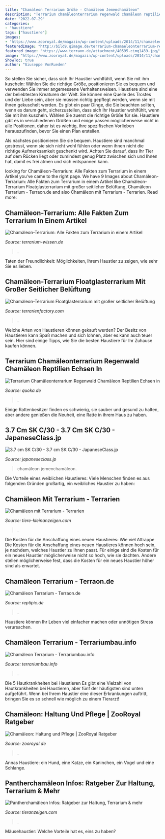 ```yaml
---
title: "Chamäleon Terrarium Größe - Chamäleon Jemenchamäleon"
description: "Terrarium chamäleonterrarium regenwald chamäleon reptilien echsen in"
date: "2022-07-29"
categories:
- "haustiere"
tags: ["haustiere"]
images:
- "https://www.zooroyal.de/magazin/wp-content/uploads/2014/11/chamaeleon-haltung-760x560.jpg"
featuredImage: "http://bild9.qimage.de/terrarium-chamaeleonterrarium-regenwald-foto-bild-108438689.jpg"
featured_image: "https://www.terraon.de/attachment/40595-cimg1439-jpg/"
image: "https://www.zooroyal.de/magazin/wp-content/uploads/2014/11/chamaeleon-haltung-760x560.jpg"
ShowToc: true
author: "Giuseppe VonRueden"
---
```



So stellen Sie sicher, dass sich Ihr Haustier wohlfühlt, wenn Sie mit ihm kuscheln: Wählen Sie die richtige Größe, positionieren Sie es bequem und verwenden Sie immer angemessene Verhaltensweisen.
Haustiere sind eine der beliebtesten Kreaturen der Welt. Sie können eine Quelle des Trostes und der Liebe sein, aber sie müssen richtig gepflegt werden, wenn sie mit ihnen gekuschelt werden.
Es gibt ein paar Dinge, die Sie beachten sollten, wenn es darum geht, sicherzustellen, dass sich Ihr Haustier wohlfühlt, wenn Sie mit ihm kuscheln. Wählen Sie zuerst die richtige Größe für sie. Haustiere gibt es in verschiedenen Größen und einige passen möglicherweise nicht in alle Positionen, daher ist es wichtig, ihre spezifischen Vorlieben herauszufinden, bevor Sie einen Plan erstellen.

Als nächstes positionieren Sie sie bequem. Haustiere sind manchmal gestresst, wenn sie sich nicht wohl fühlen oder wenn ihnen nicht die richtige Aufmerksamkeit geschenkt wird. Achten Sie darauf, dass Ihr Tier auf dem Rücken liegt oder zumindest genug Platz zwischen sich und Ihnen hat, damit es frei atmen und sich entspannen kann.

	

		
looking for Chamäleon-Terrarium: Alle Fakten zum Terrarium in einem Artikel you've came to the right page. We have 9 Images about Chamäleon-Terrarium: Alle Fakten zum Terrarium in einem Artikel like Chamäleon-Terrarium Floatglasterrarium mit großer seitlicher Belüftung, Chamäleon Terrarium - Terraon.de and also Chamäleon mit Terrarium - Terrarien. Read more:
		
    
## Chamäleon-Terrarium: Alle Fakten Zum Terrarium In Einem Artikel

<img loading=lazy src="https://www.terrarium-wissen.de/wp-content/uploads/2013/07/parsons-chamleon.jpg" onerror="this.onerror=null;this.src='https://tse3.mm.bing.net/th?id=OIP.ajd0TWyha4ycEDDHWxWJ-AHaFX&amp;pid=15.1';" alt="Chamäleon-Terrarium: Alle Fakten zum Terrarium in einem Artikel">

_Source: terrarium-wissen.de_

>. 

	

Taten der Freundlichkeit: Möglichkeiten, Ihrem Haustier zu zeigen, wie sehr Sie es lieben.

    
## Chamäleon-Terrarium Floatglasterrarium Mit Großer Seitlicher Belüftung

<img loading=lazy src="https://www.terrarienfactory.com/49-thickbox_default/chamaeleon-terrarium.jpg" onerror="this.onerror=null;this.src='https://tse2.mm.bing.net/th?id=OIP.jRpLA5OQDtPoMR86Ff6FowHaF7&amp;pid=15.1';" alt="Chamäleon-Terrarium Floatglasterrarium mit großer seitlicher Belüftung">

_Source: terrarienfactory.com_

>. 

	

Welche Arten von Haustieren können gekauft werden?
Der Besitz von Haustieren kann Spaß machen und sich lohnen, aber es kann auch teuer sein. Hier sind einige Tipps, wie Sie die besten Haustiere für Ihr Zuhause kaufen können.

    
## Terrarium Chamäleonterrarium Regenwald Chamäleon Reptilien Echsen In

<img loading=lazy src="http://bild9.qimage.de/terrarium-chamaeleonterrarium-regenwald-foto-bild-108438689.jpg" onerror="this.onerror=null;this.src='https://tse4.mm.bing.net/th?id=OIP.0DR-R59AzQPDAtHQ-ngjagHaFj&amp;pid=15.1';" alt="Terrarium Chamäleonterrarium Regenwald Chamäleon Reptilien Echsen in">

_Source: quoka.de_

>. 

	

Einige Rattenbesitzer finden es schwierig, sie sauber und gesund zu halten, aber andere genießen die Neuheit, eine Ratte in ihrem Haus zu haben.

    
## 3.7 Cm SK C/30 - 3.7 Cm SK C/30 - JapaneseClass.jp

<img loading=lazy src="https://www.terraon.de/attachment/40595-cimg1439-jpg/" onerror="this.onerror=null;this.src='https://tse3.mm.bing.net/th?id=OIP.LP-oji5CAiWC9FNPQ6bLoQHaJ4&amp;pid=15.1';" alt="3.7 cm SK C/30 - 3.7 cm SK C/30 - JapaneseClass.jp">

_Source: japaneseclass.jp_

>chamäleon jemenchamäleon. 

	

Die Vorteile eines weiblichen Haustieres: Viele Menschen finden es aus folgenden Gründen großartig, ein weibliches Haustier zu haben:

    
## Chamäleon Mit Terrarium - Terrarien

<img loading=lazy src="https://www.tiere-kleinanzeigen.com/export/7f60940f46eeb7326cda8a11bd99a.jpg" onerror="this.onerror=null;this.src='https://tse3.mm.bing.net/th?id=OIP.DI_TJ5dU0p3s7m-BTJ3ZIAHaFj&amp;pid=15.1';" alt="Chamäleon mit Terrarium - Terrarien">

_Source: tiere-kleinanzeigen.com_

>. 

	

Die Kosten für die Anschaffung eines neuen Haustieres: Wie viel
Attrappe
Die Kosten für die Anschaffung eines neuen Haustieres können hoch sein, je nachdem, welches Haustier zu Ihnen passt. Für einige sind die Kosten für ein neues Haustier möglicherweise nicht so hoch, wie sie dachten. Andere stellen möglicherweise fest, dass die Kosten für ein neues Haustier höher sind als erwartet.

    
## Chamäleon Terrarium - Terraon.de

<img loading=lazy src="https://www.terraon.de/gallery/userImages/37/1080-37391a0c.jpg" onerror="this.onerror=null;this.src='https://tse3.mm.bing.net/th?id=OIP.K7aM_itvjVz8n0YoCb1p5QHaJ4&amp;pid=15.1';" alt="Chamäleon Terrarium - Terraon.de">

_Source: reptipic.de_

>. 

	

Haustiere können Ihr Leben viel einfacher machen oder unnötigen Stress verursachen.

    
## Chamäleon Terrarium - Terrariumbau.info

<img loading=lazy src="https://terrariumbau.info/easymedia/store/image/94a/388-94a43118.jpg" onerror="this.onerror=null;this.src='https://tse3.mm.bing.net/th?id=OIP.Ry882o5kjsJubUJcv14-dgHaJ4&amp;pid=15.1';" alt="Chamäleon Terrarium - Terrariumbau.info">

_Source: terrariumbau.info_

>. 

	

Die 5 Hautkrankheiten bei Haustieren
Es gibt eine Vielzahl von Hautkrankheiten bei Haustieren, aber fünf der häufigsten sind unten aufgeführt. Wenn bei Ihrem Haustier eine dieser Erkrankungen auftritt, bringen Sie es so schnell wie möglich zu einem Tierarzt!

    
## Chamäleon: Haltung Und Pflege | ZooRoyal Ratgeber

<img loading=lazy src="https://www.zooroyal.de/magazin/wp-content/uploads/2014/11/chamaeleon-haltung-760x560.jpg" onerror="this.onerror=null;this.src='https://tse3.mm.bing.net/th?id=OIP.UQWBNjD8DXTvS_vV_xCU4AHaFd&amp;pid=15.1';" alt="Chamäleon: Haltung und Pflege | ZooRoyal Ratgeber">

_Source: zooroyal.de_

>. 

	

Annas Haustiere: ein Hund, eine Katze, ein Kaninchen, ein Vogel und eine Schlange.

    
## Pantherchamäleon Infos: Ratgeber Zur Haltung, Terrarium &amp; Mehr

<img loading=lazy src="https://www.tieranzeigen.com/reptilienlexikon/pantherchamaeleon/pantherchamaeleon.jpg" onerror="this.onerror=null;this.src='https://tse1.mm.bing.net/th?id=OIP.LGPS_w-Of8KdVH0XB9vOTwHaEo&amp;pid=15.1';" alt="Pantherchamäleon Infos: Ratgeber zur Haltung, Terrarium &amp; mehr">

_Source: tieranzeigen.com_

>. 

	

Mäusehaustier: Welche Vorteile hat es, eins zu haben?

